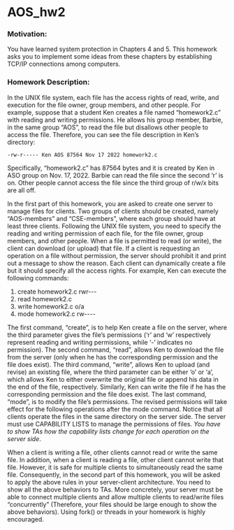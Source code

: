 # AOS_hw2

### Motivation:
You have learned system protection in Chapters 4 and 5. This homework asks you to
implement some ideas from these chapters by establishing TCP/IP connections among
computers.
### Homework Description:
In the UNIX file system, each file has the access rights of read, write, and
execution for the file owner, group members, and other people. For example, suppose
that a student Ken creates a file named “homework2.c” with reading and writing
permissions. He allows his group member, Barbie, in the same group “AOS”, to read
the file but disallows other people to access the file. Therefore, you can see the file
description in Ken’s directory:

`-rw-r----- Ken AOS 87564 Nov 17 2022 homework2.c`

Specifically, “homework2.c” has 87564 bytes and it is created by Ken in ASO group
on Nov. 17, 2022. Barbie can read the file since the second ‘r’ is on. Other people
cannot access the file since the third group of r/w/x bits are all off.

In the first part of this homework, you are asked to create one server to manage
files for clients. Two groups of clients should be created, namely “AOS-members”
and “CSE-members”, where each group should have at least three clients. Following
the UNIX file system, you need to specify the reading and writing permission of each
file, for the file owner, group members, and other people. When a file is permitted to
read (or write), the client can download (or upload) that file. If a client is requesting
an operation on a file without permission, the server should prohibit it and print out a
message to show the reason. Each client can dynamically create a file but it should
specify all the access rights. For example, Ken can execute the following commands:

1) create homework2.c rwr---
2) read homework2.c
3) write homework2.c o/a
4) mode homework2.c rw----

The first command, “create”, is to help Ken create a file on the server, where the third
parameter gives the file’s permissions (‘r’ and ‘w’ respectively represent reading and
writing permissions, while ‘-’ indicates no permission). The second command, “read”,
allows Ken to download the file from the server (only when he has the corresponding
permission and the file does exist). The third command, “write”, allows Ken to upload
(and revise) an existing file, where the third parameter can be either ‘o’ or ‘a’, which
allows Ken to either overwrite the original file or append his data in the end of the file,
respectively. Similarly, Ken can write the file if he has the corresponding permission
and the file does exist. The last command, “mode”, is to modify the file’s permissions.
The revised permissions will take effect for the following operations after the mode
command. Notice that all clients operate the files in the same directory on the server
side. The server must use CAPABILITY LISTS to manage the permissions of files.
*You have to show TAs how the capability lists change for each operation on the
server side*.

When a client is writing a file, other clients cannot read or write the same file. In
addition, when a client is reading a file, other client cannot write that file. However, it
is safe for multiple clients to simultaneously read the same file. Consequently, in the
second part of this homework, you will be asked to apply the above rules in your
server-client architecture. You need to show all the above behaviors to TAs. More
concretely, your server must be able to connect multiple clients and allow multiple
clients to read/write files “concurrently” (Therefore, your files should be large enough
to show the above behaviors). Using fork() or threads in your homework is highly
encouraged.
